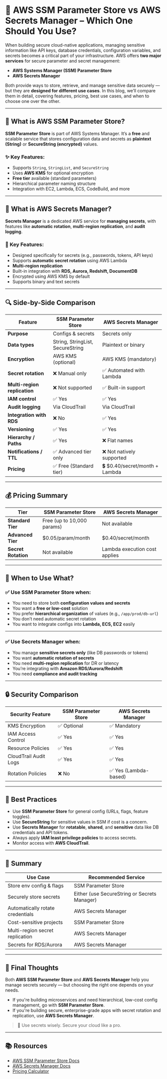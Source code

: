 

# 🔐 AWS SSM Parameter Store vs AWS Secrets Manager – Which One Should You Use?

When building secure cloud-native applications, managing sensitive information like API keys, database credentials, configuration variables, and secrets becomes a critical part of your infrastructure. AWS offers **two major services** for secure parameter and secret management:

- **AWS Systems Manager (SSM) Parameter Store**
- **AWS Secrets Manager**

Both provide ways to store, retrieve, and manage sensitive data securely — but they are **designed for different use cases**. In this blog, we’ll compare them in detail, covering features, pricing, best use cases, and when to choose one over the other.

---

## 🧰 What is AWS SSM Parameter Store?

**SSM Parameter Store** is part of AWS Systems Manager. It’s a **free** and scalable service that stores configuration data and secrets as **plaintext (String)** or **SecureString (encrypted)** values.

### ✨ Key Features:
- Supports `String`, `StringList`, and `SecureString`
- Uses **AWS KMS** for optional encryption
- **Free tier** available (standard parameters)
- Hierarchical parameter naming structure
- Integration with EC2, Lambda, ECS, CodeBuild, and more

---

## 🔐 What is AWS Secrets Manager?

**Secrets Manager** is a dedicated AWS service for **managing secrets**, with features like **automatic rotation**, **multi-region replication**, and **audit logging**.

### 🔐 Key Features:
- Designed specifically for secrets (e.g., passwords, tokens, API keys)
- Supports **automatic secret rotation** using AWS Lambda
- **Multi-region replication**
- Built-in integration with **RDS, Aurora, Redshift, DocumentDB**
- Encrypted using AWS KMS by default
- Supports binary and text secrets

---

## 🔍 Side-by-Side Comparison

| Feature                         | SSM Parameter Store             | AWS Secrets Manager             |
|-------------------------------|----------------------------------|----------------------------------|
| **Purpose**                   | Configs & secrets               | Secrets only                    |
| **Data types**                | String, StringList, SecureString| Plaintext or binary             |
| **Encryption**                | AWS KMS (optional)              | AWS KMS (mandatory)             |
| **Secret rotation**           | ❌ Manual only                  | ✅ Automated with Lambda        |
| **Multi-region replication**  | ❌ Not supported                | ✅ Built-in support             |
| **IAM control**               | ✅ Yes                          | ✅ Yes                          |
| **Audit logging**             | Via CloudTrail                  | Via CloudTrail                  |
| **Integration with RDS**      | ❌ No                          | ✅ Yes                          |
| **Versioning**                | ✅ Yes                          | ✅ Yes                          |
| **Hierarchy / Paths**         | ✅ Yes                          | ❌ Flat names                   |
| **Notifications / TTL**       | ✅ Advanced tier only           | ❌ Not natively supported       |
| **Pricing**                   | ✅ Free (Standard tier)         | 💲 $0.40/secret/month + Lambda  |

---

## 💰 Pricing Summary

| Tier                    | SSM Parameter Store              | AWS Secrets Manager             |
|------------------------|----------------------------------|----------------------------------|
| **Standard Tier**      | Free (up to 10,000 params)       | Not available                   |
| **Advanced Tier**      | $0.05/param/month                | $0.40/secret/month              |
| **Secret Rotation**    | Not available                    | Lambda execution cost applies   |

---

## 🎯 When to Use What?

### ✅ Use **SSM Parameter Store** when:
- You need to store both **configuration values and secrets**
- You want a **free or low-cost** solution
- You prefer **hierarchical organization** of values (e.g., `/app/prod/db-url`)
- You don’t need automatic secret rotation
- You want to integrate configs into **Lambda, ECS, EC2** easily

---

### ✅ Use **Secrets Manager** when:
- You manage **sensitive secrets only** (like DB passwords or tokens)
- You want **automatic rotation of secrets**
- You need **multi-region replication** for DR or latency
- You’re integrating with **Amazon RDS/Aurora/Redshift**
- You need **compliance and audit tracking**

---

## 🔒 Security Comparison

| Security Feature              | SSM Parameter Store        | AWS Secrets Manager         |
|------------------------------|----------------------------|-----------------------------|
| KMS Encryption               | ✅ Optional                | ✅ Mandatory                 |
| IAM Access Control           | ✅ Yes                    | ✅ Yes                     |
| Resource Policies            | ✅ Yes                    | ✅ Yes                     |
| CloudTrail Audit Logs        | ✅ Yes                    | ✅ Yes                     |
| Rotation Policies            | ❌ No                    | ✅ Yes (Lambda-based)       |

---

## 🧠 Best Practices

- Use **SSM Parameter Store** for general config (URLs, flags, feature toggles).
- Use **SecureString** for sensitive values in SSM if cost is a concern.
- Use **Secrets Manager** for **rotatable**, **shared**, and **sensitive** data like DB credentials and API tokens.
- Always apply **IAM least privilege policies** to access secrets.
- Monitor access with **AWS CloudTrail**.

---

## 🔗 Summary

| Use Case                        | Recommended Service          |
|---------------------------------|------------------------------|
| Store env config & flags        | SSM Parameter Store          |
| Securely store secrets          | Either (use SecureString or Secrets Manager) |
| Automatically rotate credentials| AWS Secrets Manager          |
| Cost-sensitive projects         | SSM Parameter Store          |
| Multi-region secret replication | AWS Secrets Manager          |
| Secrets for RDS/Aurora          | AWS Secrets Manager          |

---

## 🧾 Final Thoughts

Both **AWS SSM Parameter Store** and **AWS Secrets Manager** help you manage secrets securely — but choosing the right one depends on your needs.

- If you're building microservices and need hierarchical, low-cost config management, go with **SSM Parameter Store**.
- If you're building secure, enterprise-grade apps with secret rotation and replication, use **AWS Secrets Manager**.

> 🔐 Use secrets wisely. Secure your cloud like a pro.

---

## 📚 Resources

- [AWS SSM Parameter Store Docs](https://docs.aws.amazon.com/systems-manager/latest/userguide/systems-manager-parameter-store.html)
- [AWS Secrets Manager Docs](https://docs.aws.amazon.com/secretsmanager/latest/userguide/intro.html)
- [Pricing Calculator](https://calculator.aws.amazon.com/)
